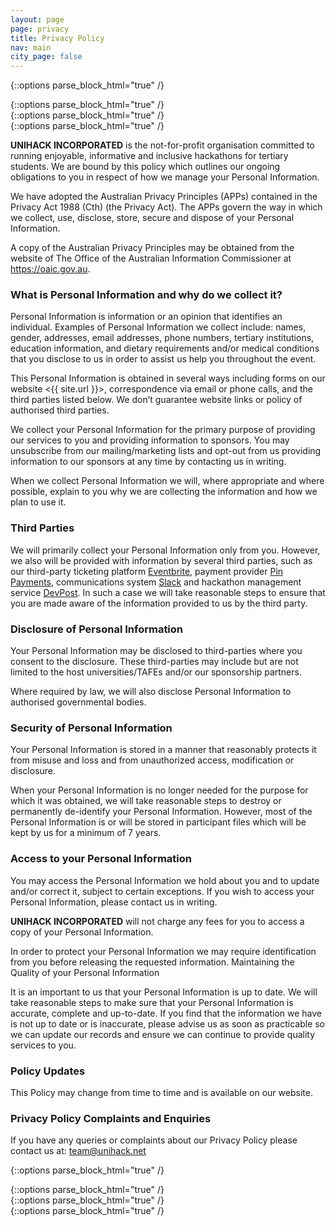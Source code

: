 ```yaml
---
layout: page
page: privacy
title: Privacy Policy
nav: main
city_page: false
---
```

{::options parse_block_html="true" /}
<div class="page-block">
{::options parse_block_html="true" /}
<div class="unihack-wrap container-fluid">
{::options parse_block_html="true" /}
<div class="row justify-content-md-center">
{::options parse_block_html="true" /}
<div class="col-lg-8 col-md-12 col-xs-12">

**UNIHACK INCORPORATED** is the not-for-profit organisation committed to running enjoyable, informative and inclusive hackathons for tertiary students. We are bound by this policy which outlines our ongoing obligations to you in respect of how we manage your Personal Information.

We have adopted the Australian Privacy Principles (APPs) contained in the Privacy Act 1988 (Cth) (the Privacy Act). The APPs govern the way in which we collect, use, disclose, store, secure and dispose of your Personal Information.

A copy of the Australian Privacy Principles may be obtained from the website of The Office of the Australian Information Commissioner at <https://oaic.gov.au>.

### What is Personal Information and why do we collect it?

Personal Information is information or an opinion that identifies an individual. Examples of Personal Information we collect include: names, gender, addresses, email addresses, phone numbers, tertiary institutions, education information, and dietary requirements and/or medical conditions that you disclose to us in order to assist us help you throughout the event.

This Personal Information is obtained in several ways including forms on our website <{{ site.url }}>, correspondence via email or phone calls, and the third parties listed below. We don’t guarantee website links or policy of authorised third parties.

We collect your Personal Information for the primary purpose of providing our services to you and providing information to sponsors. You may unsubscribe from our mailing/marketing lists and opt-out from us providing information to our sponsors at any time by contacting us in writing.

When we collect Personal Information we will, where appropriate and where possible, explain to you why we are collecting the information and how we plan to use it.

### Third Parties

We will primarily collect your Personal Information only from you. However, we also will be provided with information by several third parties, such as our third-party ticketing platform [Eventbrite](https://www.eventbrite.com.au/), payment provider [Pin Payments](https://pinpayments.com/), communications system [Slack](https://slack.com/) and hackathon management service [DevPost](https://devpost.com/). In such a case we will take reasonable steps to ensure that you are made aware of the information provided to us by the third party.

### Disclosure of Personal Information

Your Personal Information may be disclosed to third-parties where you consent to the disclosure. These third-parties may include but are not limited to the host universities/TAFEs and/or our sponsorship partners.

Where required by law, we will also disclose Personal Information to authorised governmental bodies.

### Security of Personal Information

Your Personal Information is stored in a manner that reasonably protects it from misuse and loss and from unauthorized access, modification or disclosure.

When your Personal Information is no longer needed for the purpose for which it was obtained, we will take reasonable steps to destroy or permanently de-identify your Personal Information. However, most of the Personal Information is or will be stored in participant files which will be kept by us for a minimum of 7 years.

### Access to your Personal Information

You may access the Personal Information we hold about you and to update and/or correct it, subject to certain exceptions. If you wish to access your Personal Information, please contact us in writing.

**UNIHACK INCORPORATED** will not charge any fees for you to access a copy of your Personal Information.

In order to protect your Personal Information we may require identification from you before releasing the requested information.
Maintaining the Quality of your Personal Information

It is an important to us that your Personal Information is up to date. We  will  take reasonable steps to make sure that your Personal Information is accurate, complete and up-to-date. If you find that the information we have is not up to date or is inaccurate, please advise us as soon as practicable so we can update our records and ensure we can continue to provide quality services to you.

### Policy Updates

This Policy may change from time to time and is available on our website.

### Privacy Policy Complaints and Enquiries

If you have any queries or complaints about our Privacy Policy please contact us at: <team@unihack.net>

{::options parse_block_html="true" /}
</div>
{::options parse_block_html="true" /}
</div>
{::options parse_block_html="true" /}
</div>
{::options parse_block_html="true" /}
</div>
